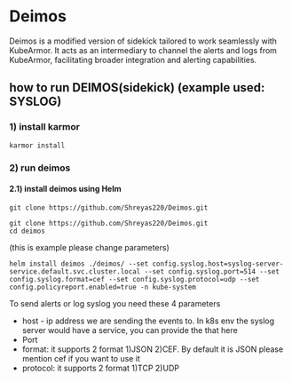 # Deimos

Deimos is a modified version of sidekick tailored to work seamlessly with KubeArmor. It acts as an intermediary to channel the alerts and logs from KubeArmor, facilitating broader integration and alerting capabilities.


## how to run DEIMOS(sidekick) (example used: SYSLOG)

### 1) install karmor 
```
karmor install 
```

### 2) run deimos 

#### 2.1) install deimos using Helm 

```
git clone https://github.com/Shreyas220/Deimos.git
```

```
git clone https://github.com/Shreyas220/Deimos.git
cd deimos
```
(this is example please change parameters)
```
helm install deimos ./deimos/ --set config.syslog.host=syslog-server-service.default.svc.cluster.local --set config.syslog.port=514 --set config.syslog.format=cef --set config.syslog.protocol=udp --set config.policyreport.enabled=true -n kube-system
```

To send alerts or log syslog you need these 4 parameters 
- host - ip address we are sending the events to. In k8s env the syslog server would have a service, you can provide the that here
- Port
- format: it supports 2 format 1)JSON 2)CEF. By default it is JSON please mention cef if you want to use it
- protocol: it supports 2 format 1)TCP 2)UDP 
